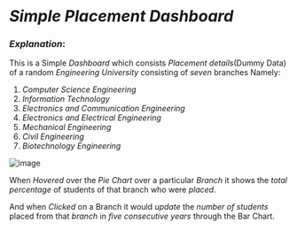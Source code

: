 # **_Simple Placement Dashboard_**

### _Explanation_:

This is a Simple _Dashboard_ which consists _Placement details_(Dummy Data)
 of a random _Engineering University_ consisting of _seven_ branches Namely:

1. _Computer Science Engineering_
2. _Information Technology_
3. _Electronics and Communication Engineering_
4. _Electronics and Electrical Engineering_
5. _Mechanical Engineering_
6. _Civil Engineering_
7. _Biotechnology Engineering_


![image](https://github.com/ShakthiSampath/Web-Designing-NIIT-Ltd/blob/Assignment_2/Assignment-2-Data_Visualization/Placement%20Dashboard/Screenshots/1.png "Placement Dashboard")


When _Hovered_ over the _Pie Chart_ over a particular _Branch_ it shows the
_total percentage_ of students of that branch who were _placed_.

And when _Clicked_ on a Branch it would _update_ the _number of students_
placed from that _branch_ in _five consecutive years_ through the Bar Chart.
